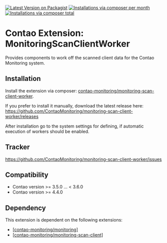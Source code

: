 [![Latest Version on Packagist](http://img.shields.io/packagist/v/contao-monitoring/monitoring-scan-client-worker.svg?style=flat)](https://packagist.org/packages/contao-monitoring/monitoring-scan-client-worker)
[![Installations via composer per month](http://img.shields.io/packagist/dm/contao-monitoring/monitoring-scan-client-worker.svg?style=flat)](https://packagist.org/packages/contao-monitoring/monitoring-scan-client-worker)
[![Installations via composer total](http://img.shields.io/packagist/dt/contao-monitoring/monitoring-scan-client-worker.svg?style=flat)](https://packagist.org/packages/contao-monitoring/monitoring-scan-client-worker)

Contao Extension: MonitoringScanClientWorker
=============================================

Provides components to work off the scanned client data for the Contao Monitoring system.


Installation
------------

Install the extension via composer: [contao-monitoring/monitoring-scan-client-worker](https://packagist.org/packages/contao-monitoring/monitoring-scan-client-worker).

If you prefer to install it manually, download the latest release here: https://github.com/ContaoMonitoring/monitoring-scan-client-worker/releases

After installation go to the system settings for defining, if automatic execution of workers should be enabled.


Tracker
-------

https://github.com/ContaoMonitoring/monitoring-scan-client-worker/issues


Compatibility
-------------

- Contao version >= 3.5.0 ... <  3.6.0
- Contao version >= 4.4.0


Dependency
----------

This extension is dependent on the following extensions:

- [[contao-monitoring/monitoring]](https://packagist.org/packages/contao-monitoring/monitoring)
- [[contao-monitoring/monitoring-scan-client]](https://packagist.org/packages/contao-monitoring/monitoring-scan-client)
